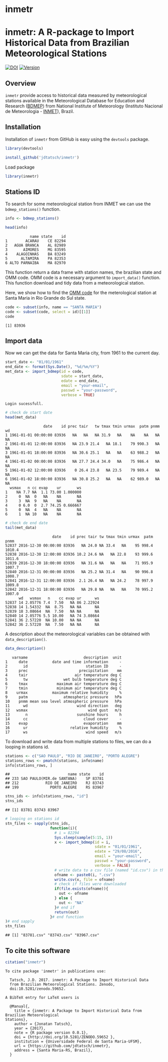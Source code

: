 inmetr
================

inmetr: A R-package to Import Historical Data from Brazilian Meteorological Stations
====================================================================================

[![DOI](https://zenodo.org/badge/doi/10.5281/zenodo.59652.svg)](http://dx.doi.org/10.5281/zenodo.59652) [![Version](https://img.shields.io/badge/Version-0.0.1-orange.svg)](https://img.shields.io/badge/Version-0.0.1-orange.svg)

Overview
--------

`inmetr` provide access to historical data measured by meteorological stations available in the Meteorological Database for Education and Research ([BDMEP](http://www.inmet.gov.br/projetos/rede/pesquisa/)) from National Institute of Meteorology (Instituto Nacional de Meteorologia - [INMET](http://www.inmet.gov.br)), Brazil.

Installation
------------

Installation of `inmetr` from GitHub is easy using the `devtools` package.

``` r
library(devtools)
```

``` r
install_github('jdtatsch/inmetr')
```

Load package

``` r
library(inmetr)
```

Stations ID
-----------

To search for some meteorological station from INMET we can use the `bdmep_stations()` function.

``` r
info <- bdmep_stations()
```

``` r
head(info)
```

               name state    id
    1        ACARAU    CE 82294
    2   AGUA BRANCA    AL 82989
    3       AIMORES    MG 83595
    4    ALAGOINHAS    BA 83249
    5      ALTAMIRA    PA 82353
    6 ALTO PARNAIBA    MA 82970

This function return a data frame with station names, the brazilian state and OMM code. OMM code is a necessary argument to `import_data()` function. This function download and tidy data from a meteorological station.

Here, we show how to find the [OMM code](http://www.wmo.int/pages/prog/www/ois/volume-a/StationIDs_Global_1509.pdf) for the meterological station at Santa Maria in Rio Grande do Sul state.

``` r
code <- subset(info, name == "SANTA MARIA")
code <- subset(code, select = id)[[1]]
code
```

    [1] 83936

Import data
-----------

Now we can get the data for Santa Maria city, from 1961 to the current day.

``` r
start_date <- "01/01/1961"
end_date <- format(Sys.Date(), "%d/%m/%Y")
met_data <- import_bdmep(id = code,
                         sdate = start_date, 
                         edate = end_date, 
                         email = "your-email",
                         passwd = "your-password",
                         verbose = TRUE)
```

    Login sucessfull.

``` r
# check de start date
head(met_data)
```

                     date    id prec tair   tw tmax tmin urmax  patm pnmm wd
    1 1961-01-01 00:00:00 83936   NA   NA   NA 31.9   NA    NA    NA   NA NA
    2 1961-01-01 12:00:00 83936   NA 23.9 21.4   NA 18.1    79 990.3   NA NA
    3 1961-01-01 18:00:00 83936   NA 30.6 25.1   NA   NA    63 988.2   NA NA
    4 1961-01-02 00:00:00 83936   NA 27.7 24.4 34.0   NA    75 986.4   NA NA
    5 1961-01-02 12:00:00 83936    0 26.4 23.8   NA 23.5    79 989.4   NA NA
    6 1961-01-02 18:00:00 83936   NA 30.8 25.2   NA   NA    62 989.0   NA NA
      wsmax   n cc evap    ur       ws
    1    NA 7.7 NA  1.1 73.00 1.000000
    2     0  NA  0   NA    NA       NA
    3     3  NA  9   NA    NA       NA
    4     0 6.0  0  2.7 74.25 0.666667
    5     0  NA  4   NA    NA       NA
    6     1  NA 10   NA    NA       NA

``` r
# check de end date
tail(met_data)
```

                         date    id prec tair tw tmax tmin urmax  patm   pnmm
    52837 2016-12-30 00:00:00 83936   NA 24.0 NA 33.4   NA    95 998.4 1010.4
    52838 2016-12-30 12:00:00 83936 10.2 24.6 NA   NA 22.8    93 999.6 1011.6
    52839 2016-12-30 18:00:00 83936   NA 31.6 NA   NA   NA    71 995.9 1007.7
    52840 2016-12-31 00:00:00 83936   NA 25.2 NA 31.4   NA    90 996.8 1008.7
    52841 2016-12-31 12:00:00 83936  2.1 26.4 NA   NA 24.2    78 997.9 1009.8
    52842 2016-12-31 18:00:00 83936   NA 29.8 NA   NA   NA    70 995.2 1007.0
          wd   wsmax   n    cc evap ur      ws
    52837 14 2.05776 7.4  7.50   NA 86 2.22924
    52838 14 1.54332  NA  8.75   NA NA      NA
    52839 18 3.08664  NA  7.50   NA NA      NA
    52840 14 2.05776 5.5 10.00   NA 74 3.08664
    52841 36 2.57220  NA 10.00   NA NA      NA
    52842 36 2.57220  NA  7.50   NA NA      NA

A description about the meteorological variables can be obtained with `data_description()`.

``` r
data_description()
```

       varname                         description  unit
    1     date           date and time information     -
    2       id                          station ID     -
    3     prec                       precipitation    mm
    4     tair                     air temperature deg C
    5       tw                wet bulb temperature deg C
    6     tmax             maximum air temperature deg C
    7     tmin             minimum air temperature deg C
    8    urmax           maximum relative humidity     %
    9     patm                atmospheric pressure   hPa
    10    pnmm mean sea level atmospheric pressure   hPa
    11      wd                      wind direction   deg
    12   wsmax                           wind gust   m/s
    13       n                      sunshine hours     h
    14      cc                         cloud cover     -
    15    evap                         evaporation    mm
    16      ur                   relative humidity     %
    17      ws                          wind speed   m/s

To download and write data from multiple stations to files, we can do a looping in stations id.

``` r
stations <- c("SAO PAULO", "RIO DE JANEIRO", "PORTO ALEGRE")
stations_rows <- pmatch(stations, info$name)
info[stations_rows, ]
```

    ##                          name state    id
    ## 233 SAO PAULO(MIR.de SANTANA)    SP 83781
    ## 212            RIO DE JANEIRO    RJ 83743
    ## 199              PORTO ALEGRE    RS 83967

``` r
stns_ids <- info[stations_rows, "id"] 
stns_ids
```

    ## [1] 83781 83743 83967

``` r
# looping on stations id
stn_files <- sapply(stns_ids,
                    function(i){
                      # i = 82294  
                      Sys.sleep(sample(5:15, 1))
                      x <- import_bdmep(id = i,
                                        sdate = "01/01/1961", 
                                        edate = "29/08/2016", 
                                        email = "your-email",
                                        passwd = "your-password",
                                        verbose = FALSE)
                      # write data to a csv file (named "id.csv") in the work directory 
                      ofname <- paste0(i, ".csv")
                      write.csv(x, file = ofname)
                      # check if files were downloaded
                      if(file.exists(ofname)){
                        out <- ofname
                      } else {
                        out <- "NA"
                      }# end if
                      return(out)
                    }# end function
)# end sapply
stn_files
```

    ## [1] "83781.csv" "83743.csv" "83967.csv"

To cite this software
---------------------

``` r
citation("inmetr")
```


    To cite package 'inmetr' in publications use:

      Tatsch, J.D. 2017. inmetr: A Package to Import Historical Data
      from Brazilian Meteorological Stations. Zenodo,
      doi:10.5281/zenodo.59652.

    A BibTeX entry for LaTeX users is

      @Manual{,
        title = {inmetr: A Package to Import Historical Data from Brazilian Meteorological
    Stations},
        author = {Jonatan Tatsch},
        year = {2017},
        note = {R package version 0.0.1},
        doi = {http://doi.org/10.5281/ZENODO.59652 },
        institution = {Universidade Federal de Santa Maria-UFSM},
        url = {https://github.com/jdtatsch/inmetr},
        address = {Santa Maria-RS, Brazil},
      }
